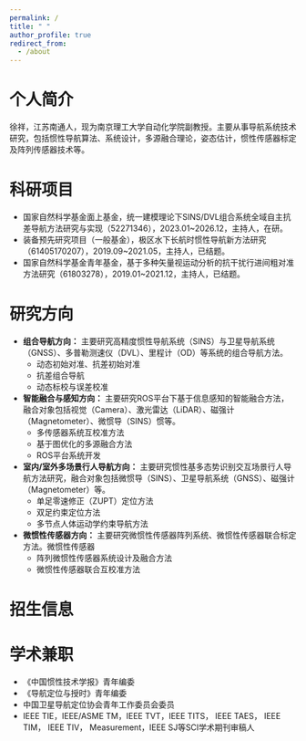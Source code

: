 ```yaml
---
permalink: /
title: " "
author_profile: true
redirect_from: 
  - /about
---
```

# 个人简介

徐祥，江苏南通人，现为南京理工大学自动化学院副教授。主要从事导航系统技术研究，包括惯性导航算法、系统设计，多源融合理论，姿态估计，惯性传感器标定及阵列传感器技术等。

科研项目
========

* 国家自然科学基金面上基金，统一建模理论下SINS/DVL组合系统全域自主抗差导航方法研究与实现（52271346），2023.01~2026.12，主持人，在研。
* 装备预先研究项目（一般基金），极区水下长航时惯性导航新方法研究（61405170207），2019.09~2021.05，主持人，已结题。
* 国家自然科学基金青年基金，基于多种矢量视运动分析的抗干扰行进间粗对准方法研究（61803278），2019.01~2021.12，主持人，已结题。

研究方向
========

* **组合导航方向：**
  主要研究高精度惯性导航系统（SINS）与卫星导航系统（GNSS）、多普勒测速仪（DVL）、里程计（OD）等系统的组合导航方法。
  * 动态初始对准、抗差初始对准
  * 抗差组合导航
  * 动态标校与误差校准
* **智能融合与感知方向：**
  主要研究ROS平台下基于信息感知的智能融合方法，融合对象包括视觉（Camera）、激光雷达（LiDAR）、磁强计（Magnetometer）、微惯导（SINS）惯等。
  * 多传感器系统互校准方法
  * 基于图优化的多源融合方法
  * ROS平台系统开发
* **室内/室外多场景行人导航方向：**
  主要研究惯性基多态势识别交互场景行人导航方法研究，融合对象包括微惯导（SINS）、卫星导航系统（GNSS）、磁强计（Magnetometer）等。
  * 单足零速修正（ZUPT）定位方法
  * 双足约束定位方法
  * 多节点人体运动学约束导航方法
* **微惯性传感器方向：**
  主要研究微惯性传感器阵列系统、微惯性传感器联合标定方法。微惯性传感器
  * 阵列微惯性传感器系统设计及融合方法
  * 微惯性传感器联合互校准方法

招生信息
========

学术兼职
========

* 《中国惯性技术学报》青年编委
* 《导航定位与授时》青年编委
* 中国卫星导航定位协会青年工作委员会委员
* IEEE TIE，IEEE/ASME TM，IEEE TVT，IEEE TITS， IEEE TAES， IEEE TIM， IEEE TIV， Measurement，IEEE SJ等SCI学术期刊审稿人
